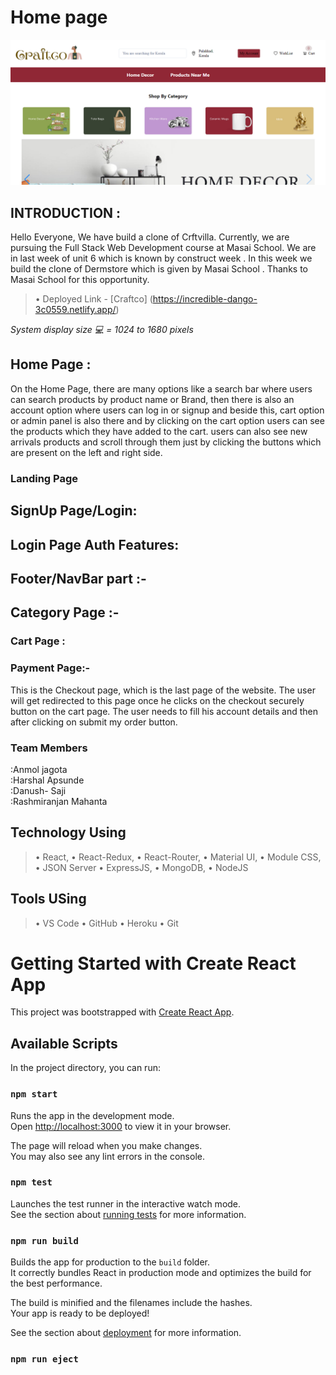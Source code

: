 # Home page
![logo](https://github.com/Dhanush-Saji/tasty-hour-5423/blob/main/banner.png)

## INTRODUCTION :

Hello Everyone, We have build a clone of Crftvilla. Currently, we are pursuing the Full Stack Web Development course at Masai School. We are in last week of unit 6 which is known by construct week . In this week we build the clone of Dermstore which is given by Masai School . Thanks to Masai School for this opportunity.
<br>



> • Deployed Link - [Craftco] (https://incredible-dango-3c0559.netlify.app/)


*System display size 💻 = 1024 to 1680 pixels*
<br>



## Home Page :

On the Home Page, there are many options like a search bar where users can search products by product name or Brand, then there is also an account option where users can log in or signup and beside this, cart option or admin panel is also there and by clicking on the cart option users can see the products which they have added to the cart.
users can also see new arrivals products and scroll through them just by clicking the buttons which are present on the left and right side.

### Landing Page


## SignUp Page/Login:


## Login Page Auth Features:


## Footer/NavBar part :-



## Category Page  :-




### Cart Page :



### Payment Page:-


This is the Checkout page, which is the last page of the website. The user will get redirected to this page once he clicks on the checkout securely button on the cart page. The user needs to fill his account details and then after clicking on submit my order button.


### Team Members
:Anmol jagota<br>
:Harshal Apsunde<br>
:Danush- Saji<br>
:Rashmiranjan Mahanta<br>




## Technology Using
> • React,
> • React-Redux,
> • React-Router,
> • Material UI,
> • Module CSS,
> • JSON Server
> • ExpressJS,
> • MongoDB,
> • NodeJS

## Tools USing
> • VS Code
> • GitHub
> • Heroku
> • Git


# Getting Started with Create React App

This project was bootstrapped with [Create React App](https://github.com/facebook/create-react-app).

## Available Scripts

In the project directory, you can run:

### `npm start`

Runs the app in the development mode.\
Open [http://localhost:3000](http://localhost:3000) to view it in your browser.

The page will reload when you make changes.\
You may also see any lint errors in the console.

### `npm test`

Launches the test runner in the interactive watch mode.\
See the section about [running tests](https://facebook.github.io/create-react-app/docs/running-tests) for more information.

### `npm run build`

Builds the app for production to the `build` folder.\
It correctly bundles React in production mode and optimizes the build for the best performance.

The build is minified and the filenames include the hashes.\
Your app is ready to be deployed!

See the section about [deployment](https://facebook.github.io/create-react-app/docs/deployment) for more information.

### `npm run eject`

